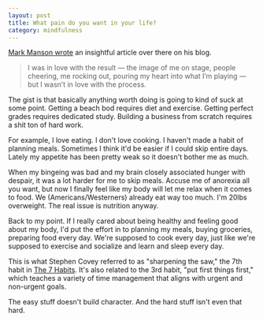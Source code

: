 ```yaml
---
layout: post
title: What pain do you want in your life?
category: mindfulness
---
```

[<i class="fa fa-list-alt"></i> Mark Manson wrote](http://markmanson.net/question) an insightful article over there on his blog.

>I was in love with the result — the image of me on stage, people cheering, me rocking out, pouring my heart into what I’m playing — but I wasn’t in love with the process.

The gist is that basically anything worth doing is going to kind of suck at some point. Getting a beach bod requires diet and exercise. Getting perfect grades requires dedicated study. Building a business from scratch requires a shit ton of hard work.

For example, I love eating. I don't love cooking. I haven't made a habit of planning meals. Sometimes I think it'd be easier if I could skip entire days. Lately my appetite has been pretty weak so it doesn't bother me as much. 

When my bingeing was bad and my brain closely associated hunger with despair, it was a lot harder for me to skip meals. Accuse me of anorexia all you want, but now I finally feel like my body will let me relax when it comes to food. We (Americans/Westerners) already eat way too much. I'm 20lbs overweight. The real issue is nutrition anyway.

Back to my point. If I really cared about being healthy and feeling good about my body, I'd put the effort in to planning my meals, buying groceries, preparing food every day. We're supposed to cook every day, just like we're supposed to exercise and socialize and learn and sleep every day.

This is what Stephen Covey referred to as "sharpening the saw," the 7th habit in [The 7 Habits](http://www.amazon.com/Habits-Highly-Effective-People-Anniversary-ebook/dp/B00GOZV3TM/ref=sr_1_1?ie=UTF8&qid=1413354191&sr=8-1&keywords=7+habits+of+highly+effective+people). It's also related to the 3rd habit, "put first things first," which teaches a variety of time management that aligns with urgent and non-urgent goals.

The easy stuff doesn't build character. And the hard stuff isn't even that hard. 